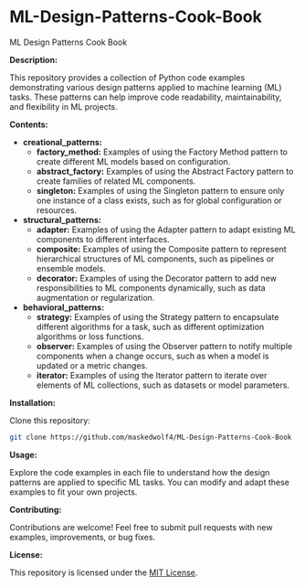 # ML-Design-Patterns-Cook-Book
ML Design Patterns Cook Book

**Description:**

This repository provides a collection of Python code examples demonstrating various design patterns applied to machine learning (ML) tasks. These patterns can help improve code readability, maintainability, and flexibility in ML projects.

**Contents:**

* **creational_patterns:**
    * **factory_method:** Examples of using the Factory Method pattern to create different ML models based on configuration.
    * **abstract_factory:** Examples of using the Abstract Factory pattern to create families of related ML components.
    * **singleton:** Examples of using the Singleton pattern to ensure only one instance of a class exists, such as for global configuration or resources.
* **structural_patterns:**
    * **adapter:** Examples of using the Adapter pattern to adapt existing ML components to different interfaces.
    * **composite:** Examples of using the Composite pattern to represent hierarchical structures of ML components, such as pipelines or ensemble models.
    * **decorator:** Examples of using the Decorator pattern to add new responsibilities to ML components dynamically, such as data augmentation or regularization.
* **behavioral_patterns:**
    * **strategy:** Examples of using the Strategy pattern to encapsulate different algorithms for a task, such as different optimization algorithms or loss functions.
    * **observer:** Examples of using the Observer pattern to notify multiple components when a change occurs, such as when a model is updated or a metric changes.
    * **iterator:** Examples of using the Iterator pattern to iterate over elements of ML collections, such as datasets or model parameters.

**Installation:**

Clone this repository:
   ```bash
   git clone https://github.com/maskedwolf4/ML-Design-Patterns-Cook-Book
   ```

**Usage:**

Explore the code examples in each file to understand how the design patterns are applied to specific ML tasks. You can modify and adapt these examples to fit your own projects.

**Contributing:**

Contributions are welcome! Feel free to submit pull requests with new examples, improvements, or bug fixes.

**License:**

This repository is licensed under the [MIT License](https://opensource.org/licenses/MIT).
